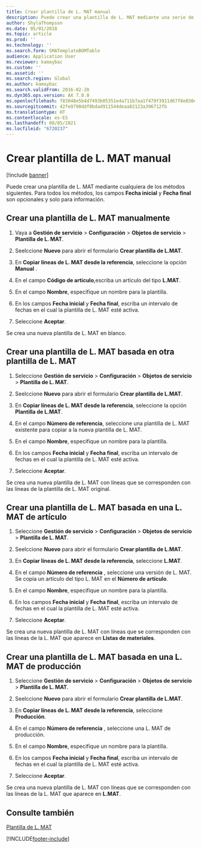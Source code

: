 ```yaml
---
title: Crear plantilla de L. MAT manual
description: Puede crear una plantilla de L. MAT mediante una serie de métodos.
author: ShylaThompson
ms.date: 05/01/2018
ms.topic: article
ms.prod: ''
ms.technology: ''
ms.search.form: SMATemplateBOMTable
audience: Application User
ms.reviewer: kamaybac
ms.custom: ''
ms.assetid: ''
ms.search.region: Global
ms.author: kamaybac
ms.search.validFrom: 2016-02-28
ms.dyn365.ops.version: AX 7.0.0
ms.openlocfilehash: f83048e5b4d7493b05351e4a711b7aa1f479f3911d67f8e030e0c9a3a8a1e178
ms.sourcegitcommit: 42fe9790ddf0bdad911544deaa82123a396712fb
ms.translationtype: HT
ms.contentlocale: es-ES
ms.lasthandoff: 08/05/2021
ms.locfileid: "6720237"
---
```

# <a name="create-a-template-bom"></a>Crear plantilla de L. MAT manual   

[!include [banner](../includes/banner.md)]


Puede crear una plantilla de L. MAT mediante cualquiera de los métodos siguientes. Para todos los métodos, los campos **Fecha inicial** y **Fecha final** son opcionales y solo para información.

## <a name="create-a-template-bom-manually"></a>Crear una plantilla de L. MAT manualmente

1.  Vaya a **Gestión de servicio** \> **Configuración** \> **Objetos de servicio** \> **Plantilla de L. MAT**.

2.  Seelccione **Nuevo** para abrir el formulario **Crear plantilla de L.MAT**.

3.  En **Copiar líneas de L. MAT desde la referencia**, seleccione la opción **Manual** .

4.  En el campo **Código de artículo**,escriba un artículo del tipo **L.MAT**.

5.  En el campo **Nombre**, especifique un nombre para la plantilla.

6.  En los campos **Fecha inicial** y **Fecha final**, escriba un intervalo de fechas en el cual la plantilla de L. MAT esté activa.

7.  Seleccione **Aceptar**.

Se crea una nueva plantilla de L. MAT en blanco.

## <a name="create-a-template-bom-based-on-another-template-bom"></a>Crear una plantilla de L. MAT basada en otra plantilla de L. MAT

1.  Seleccione **Gestión de servicio** \> **Configuración** \> **Objetos de servicio** \> **Plantilla de L. MAT**.

2.  Seelccione **Nuevo** para abrir el formulario **Crear plantilla de L.MAT**.

3.  En **Copiar líneas de L. MAT desde la referencia**, seleccione la opción **Plantilla de L.MAT**.

4.  En el campo **Número de referencia**, seleccione una plantilla de L. MAT existente para copiar a la nueva plantilla de L. MAT.

5.  En el campo **Nombre**, especifique un nombre para la plantilla.

6.  En los campos **Fecha inicial** y **Fecha final**, escriba un intervalo de fechas en el cual la plantilla de L. MAT esté activa.

7.  Seleccione **Aceptar**.

Se crea una nueva plantilla de L. MAT con líneas que se corresponden con las líneas de la plantilla de L. MAT original.

## <a name="create-a-template-bom-based-on-an-item-bom"></a>Crear una plantilla de L. MAT basada en una L. MAT de artículo

1.  Seleccione **Gestión de servicio** \> **Configuración** \> **Objetos de servicio** \> **Plantilla de L. MAT**.

2.  Seelccione **Nuevo** para abrir el formulario **Crear plantilla de L.MAT**.

3.  En **Copiar líneas de L. MAT desde la referencia**, seleccione **L.MAT**.

4.  En el campo **Número de referencia** , seleccione una versión de L. MAT. Se copia un artículo del tipo L. MAT en el **Número de artículo**.

5.  En el campo **Nombre**, especifique un nombre para la plantilla.

6.  En los campos **Fecha inicial** y **Fecha final**, escriba un intervalo de fechas en el cual la plantilla de L. MAT esté activa.

7.  Seleccione **Aceptar**.

Se crea una nueva plantilla de L. MAT con líneas que se corresponden con las líneas de la L. MAT que aparece en **Listas de materiales**.

## <a name="create-a-template-bom-based-on-a-production-bom"></a>Crear una plantilla de L. MAT basada en una L. MAT de producción

1.  Seleccione **Gestión de servicio** \> **Configuración** \> **Objetos de servicio** \> **Plantilla de L. MAT**.

2.  Seelccione **Nuevo** para abrir el formulario **Crear plantilla de L.MAT**.

3.  En **Copiar líneas de L. MAT desde la referencia**, seleccione **Producción**.

4.  En el campo **Número de referencia** , seleccione una L. MAT de producción.

5.  En el campo **Nombre**, especifique un nombre para la plantilla.

6.  En los campos **Fecha inicial** y **Fecha final**, escriba un intervalo de fechas en el cual la plantilla de L. MAT esté activa.

7.  Seleccione **Aceptar**.

Se crea una nueva plantilla de L. MAT con líneas que se corresponden con las líneas de la L. MAT que aparece en **L.MAT**.

## <a name="see-also"></a>Consulte también

[Plantilla de L. MAT](template-boms.md)

  




[!INCLUDE[footer-include](../../includes/footer-banner.md)]